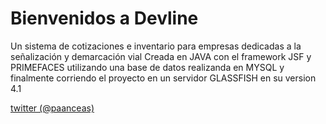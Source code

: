 # Bienvenidos a Devline
 Un sistema de cotizaciones e inventario para empresas dedicadas a la señalización y demarcación vial
 Creada en JAVA con el framework JSF y PRIMEFACES utilizando una base de datos realizanda en MYSQL y finalmente corriendo el proyecto en un servidor GLASSFISH en su version 4.1 
 
 [twitter (@paanceas) ](https://twitter.com/paanceas)
